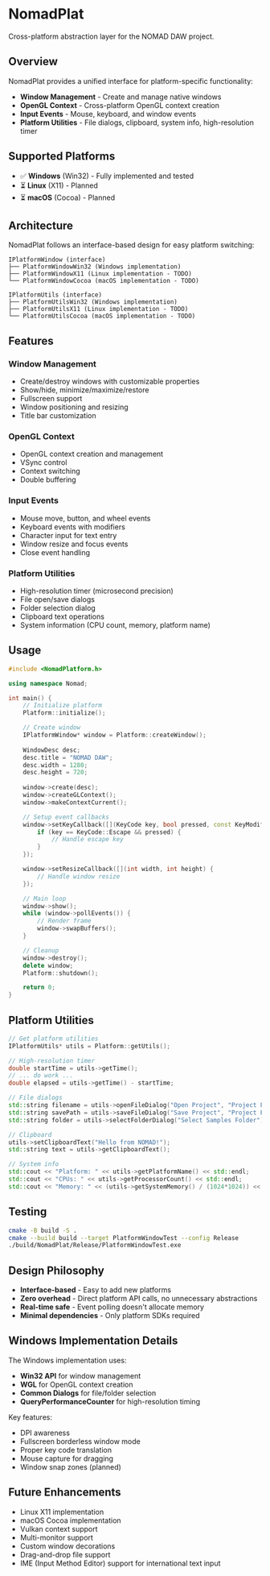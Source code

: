 # NomadPlat

Cross-platform abstraction layer for the NOMAD DAW project.

## Overview

NomadPlat provides a unified interface for platform-specific functionality:

- **Window Management** - Create and manage native windows
- **OpenGL Context** - Cross-platform OpenGL context creation
- **Input Events** - Mouse, keyboard, and window events
- **Platform Utilities** - File dialogs, clipboard, system info, high-resolution timer

## Supported Platforms

- ✅ **Windows** (Win32) - Fully implemented and tested
- ⏳ **Linux** (X11) - Planned
- ⏳ **macOS** (Cocoa) - Planned

## Architecture

NomadPlat follows an interface-based design for easy platform switching:

```
IPlatformWindow (interface)
├── PlatformWindowWin32 (Windows implementation)
├── PlatformWindowX11 (Linux implementation - TODO)
└── PlatformWindowCocoa (macOS implementation - TODO)

IPlatformUtils (interface)
├── PlatformUtilsWin32 (Windows implementation)
├── PlatformUtilsX11 (Linux implementation - TODO)
└── PlatformUtilsCocoa (macOS implementation - TODO)
```

## Features

### Window Management
- Create/destroy windows with customizable properties
- Show/hide, minimize/maximize/restore
- Fullscreen support
- Window positioning and resizing
- Title bar customization

### OpenGL Context
- OpenGL context creation and management
- VSync control
- Context switching
- Double buffering

### Input Events
- Mouse move, button, and wheel events
- Keyboard events with modifiers
- Character input for text entry
- Window resize and focus events
- Close event handling

### Platform Utilities
- High-resolution timer (microsecond precision)
- File open/save dialogs
- Folder selection dialog
- Clipboard text operations
- System information (CPU count, memory, platform name)

## Usage

```cpp
#include <NomadPlatform.h>

using namespace Nomad;

int main() {
    // Initialize platform
    Platform::initialize();

    // Create window
    IPlatformWindow* window = Platform::createWindow();
    
    WindowDesc desc;
    desc.title = "NOMAD DAW";
    desc.width = 1280;
    desc.height = 720;
    
    window->create(desc);
    window->createGLContext();
    window->makeContextCurrent();

    // Setup event callbacks
    window->setKeyCallback([](KeyCode key, bool pressed, const KeyModifiers& mods) {
        if (key == KeyCode::Escape && pressed) {
            // Handle escape key
        }
    });

    window->setResizeCallback([](int width, int height) {
        // Handle window resize
    });

    // Main loop
    window->show();
    while (window->pollEvents()) {
        // Render frame
        window->swapBuffers();
    }

    // Cleanup
    window->destroy();
    delete window;
    Platform::shutdown();

    return 0;
}
```

## Platform Utilities

```cpp
// Get platform utilities
IPlatformUtils* utils = Platform::getUtils();

// High-resolution timer
double startTime = utils->getTime();
// ... do work ...
double elapsed = utils->getTime() - startTime;

// File dialogs
std::string filename = utils->openFileDialog("Open Project", "Project Files\0*.nomad\0");
std::string savePath = utils->saveFileDialog("Save Project", "Project Files\0*.nomad\0");
std::string folder = utils->selectFolderDialog("Select Samples Folder");

// Clipboard
utils->setClipboardText("Hello from NOMAD!");
std::string text = utils->getClipboardText();

// System info
std::cout << "Platform: " << utils->getPlatformName() << std::endl;
std::cout << "CPUs: " << utils->getProcessorCount() << std::endl;
std::cout << "Memory: " << (utils->getSystemMemory() / (1024*1024)) << " MB" << std::endl;
```

## Testing

```bash
cmake -B build -S .
cmake --build build --target PlatformWindowTest --config Release
./build/NomadPlat/Release/PlatformWindowTest.exe
```

## Design Philosophy

- **Interface-based** - Easy to add new platforms
- **Zero overhead** - Direct platform API calls, no unnecessary abstractions
- **Real-time safe** - Event polling doesn't allocate memory
- **Minimal dependencies** - Only platform SDKs required

## Windows Implementation Details

The Windows implementation uses:
- **Win32 API** for window management
- **WGL** for OpenGL context creation
- **Common Dialogs** for file/folder selection
- **QueryPerformanceCounter** for high-resolution timing

Key features:
- DPI awareness
- Fullscreen borderless window mode
- Proper key code translation
- Mouse capture for dragging
- Window snap zones (planned)

## Future Enhancements

- Linux X11 implementation
- macOS Cocoa implementation
- Vulkan context support
- Multi-monitor support
- Custom window decorations
- Drag-and-drop file support
- IME (Input Method Editor) support for international text input

